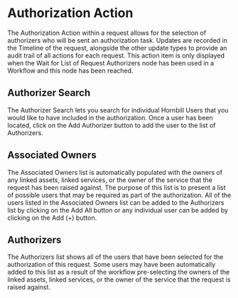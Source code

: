 # Authorization Action
The Authorization Action within a request allows for the selection of authorizers who will be sent an authorization task. Updates are recorded in the Timeline of the request, alongside the other update types to provide an audit trail of all actions for each request. This action item is only displayed when the Wait for List of Request Authorizers node has been used in a Workflow and this node has been reached.

## Authorizer Search
The Authorizer Search lets you search for individual Hornbill Users that you would like to have included in the authorization. Once a user has been located, click on the Add Authorizer button to add the user to the list of Authorizers.

## Associated Owners
The Associated Owners list is automatically populated with the owners of any linked assets, linked services, or the owner of the service that the request has been raised against. The purpose of this list is to present a list of possible users that may be required as part of the authorization. All of the users listed in the Associated Owners list can be added to the Authorizers list by clicking on the Add All button or any individual user can be added by clicking on the Add (+) button.

## Authorizers
The Authorizers list shows all of the users that have been selected for the authorization of this request. Some users may have been automatically added to this list as a result of the workflow pre-selecting the owners of the linked assets, linked services, or the owner of the service that the request is raised against.
